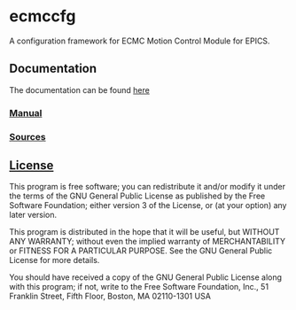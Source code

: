 # ecmccfg

A configuration framework for ECMC Motion Control Module for EPICS.

## Documentation
The documentation can be found [here](https://paulscherrerinstitute.github.io/ecmccfg/)

### [Manual](https://paulscherrerinstitute.github.io/ecmccfg/manual/)

### [Sources](https://paulscherrerinstitute.github.io/ecmccfg/source/)

## [License](https://github.com/paulscherrerinstitute/ecmccfg/blob/master/LICENSE)

This program is free software; you can redistribute it and/or modify
   it under the terms of the GNU General Public License as published by
   the Free Software Foundation; either version 3 of the License, or
   (at your option) any later version.

This program is distributed in the hope that it will be useful,
   but WITHOUT ANY WARRANTY; without even the implied warranty of
   MERCHANTABILITY or FITNESS FOR A PARTICULAR PURPOSE.  See the
   GNU General Public License for more details.

You should have received a copy of the GNU General Public License
   along with this program; if not, write to the Free Software Foundation,
   Inc., 51 Franklin Street, Fifth Floor, Boston, MA 02110-1301  USA
